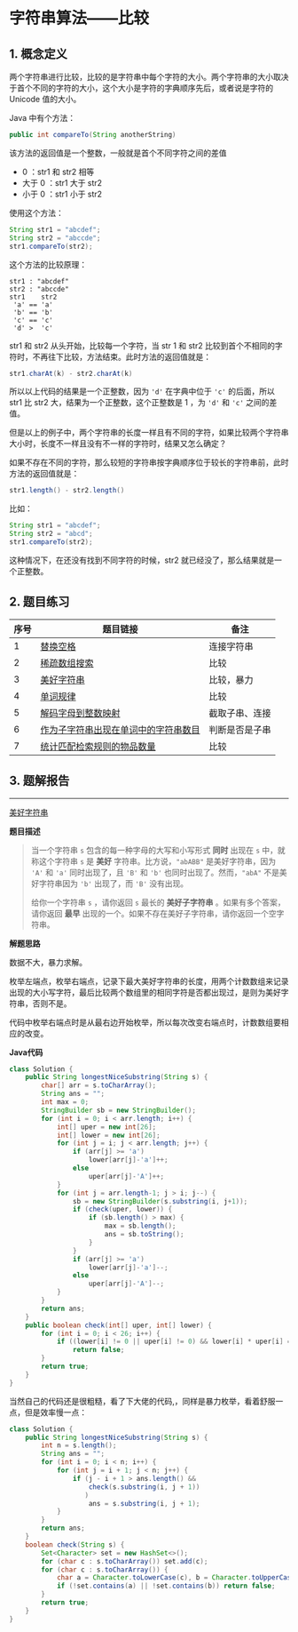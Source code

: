 # 字符串算法——比较

## 1. 概念定义

两个字符串进行比较，比较的是字符串中每个字符的大小。两个字符串的大小取决于首个不同的字符的大小，这个大小是字符的字典顺序先后，或者说是字符的 Unicode 值的大小。

Java 中有个方法：

```java
public int compareTo(String anotherString)
```

该方法的返回值是一个整数，一般就是首个不同字符之间的差值

+ 0 ：str1 和 str2 相等
+ 大于 0 ：str1 大于 str2
+ 小于 0 ：str1 小于 str2

使用这个方法：

```java
String str1 = "abcdef";
String str2 = "abccde";
str1.compareTo(str2);
```

这个方法的比较原理：

```
str1 : "abcdef"
str2 : "abccde"
str1    str2
 'a' == 'a' 
 'b' == 'b'
 'c' == 'c'
 'd' >  'c'
```

str1 和 str2 从头开始，比较每一个字符，当 str 1 和 str2 比较到首个不相同的字符时，不再往下比较，方法结束。此时方法的返回值就是：

```java
str1.charAt(k) - str2.charAt(k)
```

所以以上代码的结果是一个正整数，因为 `'d'` 在字典中位于 `'c'` 的后面，所以 str1 比 str2 大，结果为一个正整数，这个正整数是 1 ，为 `'d'` 和 `'c'` 之间的差值。

但是以上的例子中，两个字符串的长度一样且有不同的字符，如果比较两个字符串大小时，长度不一样且没有不一样的字符时，结果又怎么确定？

如果不存在不同的字符，那么较短的字符串按字典顺序位于较长的字符串前，此时方法的返回值就是：

```java
str1.length() - str2.length()
```

比如：

```java
String str1 = "abcdef";
String str2 = "abcd";
str1.compareTo(str2);
```

这种情况下，在还没有找到不同字符的时候，str2 就已经没了，那么结果就是一个正整数。	

## 2. 题目练习

| 序号 | 题目链接                                                     | 备注           |
| ---- | ------------------------------------------------------------ | -------------- |
| 1    | [替换空格](https://leetcode-cn.com/problems/ti-huan-kong-ge-lcof/) | 连接字符串     |
| 2    | [稀疏数组搜索](https://leetcode-cn.com/problems/sparse-array-search-lcci/) | 比较           |
| 3    | [美好字符串](https://leetcode-cn.com/problems/longest-nice-substring/) | 比较，暴力     |
| 4    | [ 单词规律](https://leetcode-cn.com/problems/word-pattern/)  | 比较           |
| 5    | [解码字母到整数映射](https://leetcode-cn.com/problems/decrypt-string-from-alphabet-to-integer-mapping/) | 截取子串、连接 |
| 6    | [作为子字符串出现在单词中的字符串数目](https://leetcode-cn.com/problems/number-of-strings-that-appear-as-substrings-in-word/) | 判断是否是子串 |
| 7    | [统计匹配检索规则的物品数量](https://leetcode-cn.com/problems/count-items-matching-a-rule/) | 比较           |

## 3. 题解报告

---

[美好字符串](https://leetcode-cn.com/problems/longest-nice-substring/)

**题目描述**

> 当一个字符串 `s` 包含的每一种字母的大写和小写形式 **同时** 出现在 `s` 中，就称这个字符串 `s` 是 **美好** 字符串。比方说，`"abABB"` 是美好字符串，因为 `'A'` 和 `'a'` 同时出现了，且 `'B'` 和 `'b'` 也同时出现了。然而，`"abA"` 不是美好字符串因为 `'b'` 出现了，而 `'B'` 没有出现。
>
> 给你一个字符串 `s` ，请你返回 `s` 最长的 **美好子字符串** 。如果有多个答案，请你返回 **最早** 出现的一个。如果不存在美好子字符串，请你返回一个空字符串。

**解题思路**

数据不大，暴力求解。

枚举左端点，枚举右端点，记录下最大美好字符串的长度，用两个计数数组来记录出现的大小写字符，最后比较两个数组里的相同字符是否都出现过，是则为美好字符串，否则不是。

代码中枚举右端点时是从最右边开始枚举，所以每次改变右端点时，计数数组要相应的改变。

**Java代码**

```java
class Solution {
    public String longestNiceSubstring(String s) {
        char[] arr = s.toCharArray();
        String ans = "";
        int max = 0;
        StringBuilder sb = new StringBuilder();
        for (int i = 0; i < arr.length; i++) {
            int[] uper = new int[26];
            int[] lower = new int[26];
            for (int j = i; j < arr.length; j++) {
                if (arr[j] >= 'a')
                    lower[arr[j]-'a']++;
                else    
                    uper[arr[j]-'A']++;
            }
            for (int j = arr.length-1; j > i; j--) {
                sb = new StringBuilder(s.substring(i, j+1));
                if (check(uper, lower)) {
                    if (sb.length() > max) {
                        max = sb.length();
                        ans = sb.toString();
                    }
                }
                if (arr[j] >= 'a')
                    lower[arr[j]-'a']--;
                else    
                    uper[arr[j]-'A']--;
            }
        }
        return ans;
    }
    public boolean check(int[] uper, int[] lower) {
        for (int i = 0; i < 26; i++) {
            if ((lower[i] != 0 || uper[i] != 0) && lower[i] * uper[i] == 0)
                return false;
        }
        return true;
    }
}
```

当然自己的代码还是很粗糙，看了下大佬的代码,，同样是暴力枚举，看着舒服一点，但是效率慢一点：

```java
class Solution {
    public String longestNiceSubstring(String s) {
        int n = s.length();
        String ans = "";
        for (int i = 0; i < n; i++) {
            for (int j = i + 1; j < n; j++) {
                if (j - i + 1 > ans.length() &&
                    check(s.substring(i, j + 1))
                   ) 
                    ans = s.substring(i, j + 1);
            }
        }
        return ans;
    }
    boolean check(String s) {
        Set<Character> set = new HashSet<>();
        for (char c : s.toCharArray()) set.add(c);
        for (char c : s.toCharArray()) {
            char a = Character.toLowerCase(c), b = Character.toUpperCase(c);
            if (!set.contains(a) || !set.contains(b)) return false;
        }
        return true;
    }
}
```
